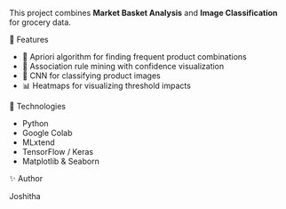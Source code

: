 This project combines **Market Basket Analysis** and **Image Classification** for grocery data.

🧠 Features

- 🛒 Apriori algorithm for finding frequent product combinations
- 🔗 Association rule mining with confidence visualization
- 📸 CNN for classifying product images
- 📊 Heatmaps for visualizing threshold impacts

🚀 Technologies

- Python
- Google Colab
- MLxtend
- TensorFlow / Keras
- Matplotlib & Seaborn

✨ Author

Joshitha
